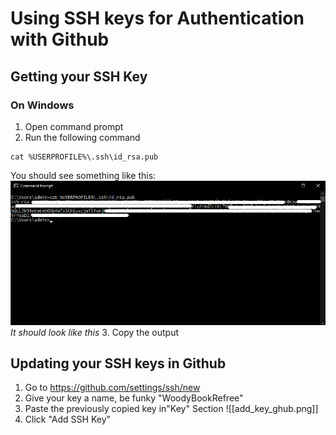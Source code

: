 # Using SSH keys for Authentication with Github

## Getting your SSH Key
### On Windows

1. Open command prompt
2. Run the following command
```
cat %USERPROFILE%\.ssh\id_rsa.pub
```
You should see something like this:
![cmd_run](/cmd_run.png)
_It should look like this_
3. Copy the output

## Updating your SSH keys in Github
1. Go to https://github.com/settings/ssh/new
2. Give your key a name, be funky "WoodyBookRefree"
3. Paste the previously copied key in"Key" Section
![[add_key_ghub.png]]
4. Click "Add SSH Key"